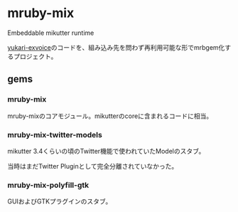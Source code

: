 mruby-mix
===

Embeddable mikutter runtime

[yukari-exvoice](https://github.com/shibafu528/yukari-exvoice)のコードを、組み込み先を問わず再利用可能な形でmrbgem化するプロジェクト。

## gems

### mruby-mix

mruby-mixのコアモジュール。mikutterのcoreに含まれるコードに相当。

### mruby-mix-twitter-models

mikutter 3.4くらいの頃のTwitter機能で使われていたModelのスタブ。

当時はまだTwitter Pluginとして完全分離されていなかった。

### mruby-mix-polyfill-gtk

GUIおよびGTKプラグインのスタブ。
